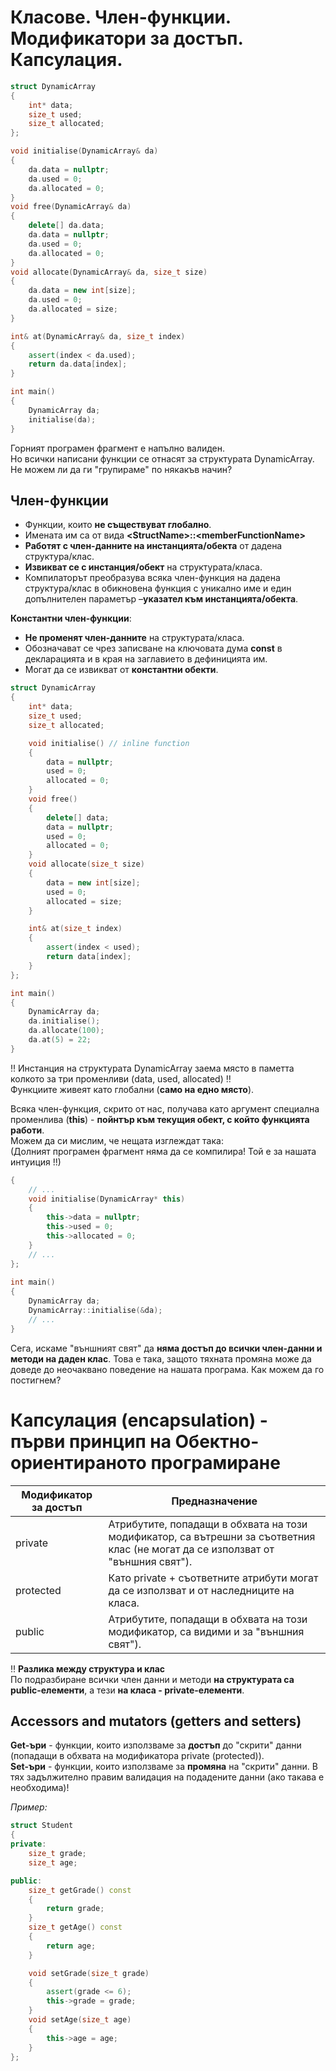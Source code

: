 # Класове. Член-функции. Модификатори за достъп. Капсулация.

```c++
struct DynamicArray
{
	int* data;
	size_t used;
	size_t allocated;
};

void initialise(DynamicArray& da)
{
	da.data = nullptr;
	da.used = 0;
	da.allocated = 0;
}
void free(DynamicArray& da)
{
	delete[] da.data;
	da.data = nullptr;
	da.used = 0;
	da.allocated = 0;
}
void allocate(DynamicArray& da, size_t size)
{
	da.data = new int[size];
	da.used = 0;
	da.allocated = size;
}

int& at(DynamicArray& da, size_t index)
{
	assert(index < da.used);
	return da.data[index];
}

int main()
{
	DynamicArray da;
	initialise(da);
}
```
Горният програмен фрагмент е напълно валиден.  
Но всички написани функции се отнасят за структурата DynamicArray. Не можем ли да ги "групираме" по някакъв начин?  

## Член-функции

- Функции, които **не съществуват глобално**.
- Имената им са от вида **\<StructName\>::\<memberFunctionName\>**
- **Работят с член-данните на инстанцията/обекта** от дадена структура/клас.
- **Извикват се с инстанция/обект** на структурата/класа.
- Компилаторът преобразува всяка член-функция на дадена структура/клас в обикновена функция с уникално име и един допълнителен параметър –**указател към инстанцията/обекта**.

**Константни член-функции**:

- **Не променят член-данните** на структурата/класа.
- Обозначават се чрез записване на ключовата дума **const**  в декларацията и в края на заглавието в дефиницията им.
- Могат да се извикват от **константни обекти**.

```c++
struct DynamicArray
{
	int* data;
	size_t used;
	size_t allocated;

	void initialise() // inline function
	{
		data = nullptr;
		used = 0;
		allocated = 0;
	}
	void free()
	{
		delete[] data;
		data = nullptr;
		used = 0;
		allocated = 0;
	}
	void allocate(size_t size)
	{
		data = new int[size];
		used = 0;
		allocated = size;
	}

	int& at(size_t index)
	{
		assert(index < used);
		return data[index];
	}
};

int main()
{
	DynamicArray da;
	da.initialise();
	da.allocate(100);
	da.at(5) = 22;
}
```

:bangbang: Инстанция на структурата DynamicArray заема място в паметта колкото за три променливи (data, used, allocated) :bangbang:  
Функциите живеят като глобални (**само на едно място**).  

Всяка член-функция, скрито от нас, получава като аргумент специална променлива (**this**) - **пойнтър към текущия обект, с който функцията работи**.  
Можем да си мислим, че нещата изглеждат така:  
(Долният програмен фрагмент няма да се компилира! Той е за нашата интуиция !!)  
```c++
{
	// ...
	void initialise(DynamicArray* this)
	{
		this->data = nullptr;
		this->used = 0;
		this->allocated = 0;
	}
	// ...
};
	
int main()
{
	DynamicArray da;
	DynamicArray::initialise(&da);
	// ...
}
```

Сега, искаме "външният свят" да **няма достъп до всички член-данни и методи на даден клас**. Това е така, защото тяхната промяна може да доведе до неочаквано поведение на нашата програма. Как можем да го постигнем?  

# Капсулация (encapsulation) - първи принцип на Обектно-ориентираното програмиране

|Модификатор за достъп|Предназначение|  
|--|--|  
|private|Атрибутите, попадащи в обхвата на този модификатор, са вътрешни за съответния клас (не могат да се използват от "външния свят").|  
|protected|Като private + съответните атрибути могат да се използват и от наследниците на класа.|  
|public|Атрибутите, попадащи в обхвата на този модификатор, са видими и за "външния свят").|  

:bangbang: **Разлика между структура и клас**  
По подразбиране всички член данни и методи **на структурата са public-елементи**, а тези **на класа - private-елементи**.  

## Accessors and mutators (getters and setters)
**Get-ъри** - функции, които използваме за **достъп** до "скрити" данни (попадащи в обхвата на модификатора private (protected)).  
**Set-ъри** - функции, които използваме за **промяна** на "скрити" данни. В тях задължително правим валидация на подадените данни (ако такава е необходима)!  

*Пример:*  
```c++
struct Student
{
private:
    size_t grade;
    size_t age;

public:
    size_t getGrade() const
    {
        return grade;
    }
    size_t getAge() const
    {
        return age;
    }

    void setGrade(size_t grade)
    {
        assert(grade <= 6);
        this->grade = grade;
    }
    void setAge(size_t age)
    {
        this->age = age;
    }
};
```
